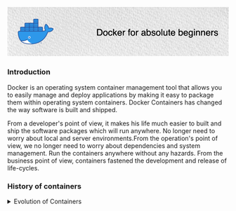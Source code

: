 ![101](src/images/docker-101-01.png)

### Introduction

Docker is an operating system container management tool that allows you to easily manage and deploy applications by making it easy to package them within operating system containers. Docker Containers has changed the way software is built and shipped.  

From a developer's point of view, it makes his life much easier to built and ship the software packages which will run anywhere. No longer need to worry about local and server environments.From the operation's point of view, we no longer need to worry about dependencies and system management. Run the containers anywhere without any hazards. From the business point of view, containers fastened the development and release of life-cycles. 


### History of containers

<details>
<summary>Evolution of Containers</summary>

- 1979: Unix V7 - chroot system calls
    
    During the development of Unix V7 in 1979, the chroot system call was introduced, changing the root directory of a process and its children to a new location in the filesystem. This advance was the beginning process isolation: segregating file access for each process. Chroot was added to BSD in 1982.

- 2000: FreeBSD Jails
    In 2000, a small shared hosting provider came up with FreeBSD jails to achieve clear-cut separation between its services and those of its customers for security and ease of administration. FreeBSD Jails allows administrators to partition a FreeBSD computer system into several independent, smaller systems – called “jails” – with the ability to assign an IP address for each system and configuration.


<details>
  <summary>2001: Linux VServer</summary>
Linux VServer is a jail mechanism that can partition resources (file systems, network addresses, memory) on a computer system.  This operating system virtualization is implemented by patching the Linux kernel.
</details>

<details>
  <summary>2004: Solaris Containers</summary>
In 2004, the first public beta of Solaris Containers was released that combines system resource controls and boundary separation provided by zones, which were able to leverage features like snapshots and cloning from ZFS.
</details>
 
<details>
  <summary>2005 : Open VZ (Open Virtuzzo</summary>
This is an operating system-level virtualization technology for Linux which uses a patched Linux kernel for virtualization, isolation, resource management and checkpointing. The code was not released as part of the official Linux kernel.
</details> 

<details>
  <summary>2006: Process Containers</summary>
Process Containers (launched by Google in 2006) was designed for limiting, accounting and isolating resource usage (CPU, memory, disk I/O, network) of a collection of processes. It was renamed “Control Groups (cgroups)” a year later and eventually merged to Linux kernel 2.6.24.
</details> 

<details>
  <summary>2008: LXC</summary>
LXC (LinuX Containers) was the first, most complete implementation of Linux container manager. It was implemented in 2008 using cgroups and Linux namespaces, and it works on a single Linux kernel without requiring any patches.
</details> 

<details>
  <summary>2011: Warden</summary>
CloudFoundry started Warden in 2011, using LXC in the early stages and later replacing it with its own implementation. Warden can isolate environments on any operating system, running as a daemon and providing an API for container management. It developed a client-server model to manage a collection of containers across multiple hosts, and Warden includes a service to manage cgroups, namespaces and the process life cycle.
</details> 

<details>
  <summary>2013: LMCTFY</summary>
Let Me Contain That For You (LMCTFY) kicked off in 2013 as an open-source version of Google's container stack, providing Linux application containers. Applications can be made “container aware,” creating and managing their own subcontainers. Active deployment in LMCTFY stopped in 2015 after Google started contributing core LMCTFY concepts to libcontainer, which is now part of the Open Container Foundation.
</details> 

<details>
  <summary>2013: Docker</summary>
When Docker emerged in 2013, containers exploded in popularity. It’s no coincidence the growth of Docker and container use goes hand-in-hand. Docker also used LXC in its initial stages and later replaced that container manager with its own library, libcontainer. But there’s no doubt that Docker separated itself from the pack by offering an entire ecosystem for container management.
</details> 

<details>
  <summary>2017: Container Tools Become Mature</summary>
Hundreds of tools have been developed to make container management easier. While these types of tools have been around for years, 2017 is the year that many of them earned their stripes. Just look at Kubernetes; since its adoption into the Cloud Native Computing Foundation (CNCF) in 2016.
</details> 


### A look back to the application deployment

In this mini workshop, we will walk you through the basic concepts of Docker



References

1. [A Brief History of Containers](https://blog.aquasec.com/a-brief-history-of-containers-from-1970s-chroot-to-docker-2016)
